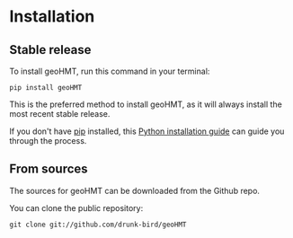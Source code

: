 # Installation

## Stable release

To install geoHMT, run this command in your terminal:

```
pip install geoHMT
```

This is the preferred method to install geoHMT, as it will always install the most recent stable release.

If you don't have [pip](https://pip.pypa.io) installed, this [Python installation guide](http://docs.python-guide.org/en/latest/starting/installation/) can guide you through the process.

## From sources

The sources for geoHMT can be downloaded from the Github repo.

You can clone the public repository:

```
git clone git://github.com/drunk-bird/geoHMT
```
